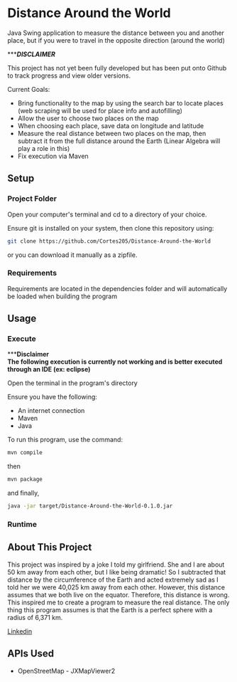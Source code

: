# Distance Around the World
Java Swing application to measure the distance between you and another
place, but if you were to travel in the opposite direction (around the world)

******DISCLAIMER***

This project has not yet been fully developed but has been
put onto Github to track progress and view older versions.

Current Goals:

* Bring functionality to the map by using the search bar
to locate places (web scraping will be used for place info and autofilling)
* Allow the user to choose two places on the map
* When choosing each place, save data on longitude and latitude
* Measure the real distance between two places on the map, then
subtract it from the full distance around the Earth (Linear Algebra will play a role in this)
* Fix execution via Maven

## Setup

### Project Folder
Open your computer's terminal and cd to a directory of your choice.

Ensure git is installed on your system, then clone this repository using:

```sh
git clone https://github.com/Cortes205/Distance-Around-the-World
```

or you can download it manually as a zipfile.

### Requirements
Requirements are located in the dependencies folder and will automatically
be loaded when building the program

## Usage

### Execute
*********Disclaimer******
<br>**The following execution is currently not working and is 
better executed through an IDE (ex: eclipse)**

Open the terminal in the program's directory

Ensure you have the following:
* An internet connection
* Maven
* Java

To run this program, use the command:

```sh
mvn compile
```

then

```sh
mvn package
```

and finally,

```sh
java -jar target/Distance-Around-the-World-0.1.0.jar
```

### Runtime


## About This Project
This project was inspired by a joke I told my girlfriend. She and 
I are about 50 km away from each other, but I like being dramatic! So I subtracted
that distance by the circumference of the Earth and acted extremely sad as I told her we were 40,025 km
away from each other. However, this distance assumes that we both live on the equator. Therefore,
this distance is wrong. This inspired me to create a program to measure the real distance. The only
thing this program assumes is that the Earth is a perfect sphere with a radius of 6,371 km.

[Linkedin](https://www.linkedin.com/in/cortes205/)

## APIs Used
* OpenStreetMap - JXMapViewer2
